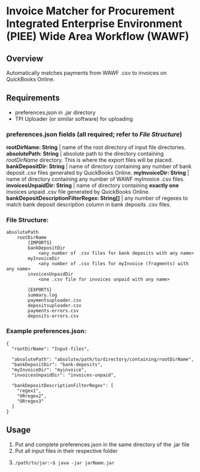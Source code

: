 # Invoice Matcher for Procurement Integrated Enterprise Environment (PIEE) Wide Area Workflow (WAWF) 
## Overview
Automatically matches payments from WAWF .csv to invoices on QuickBooks Online.
## Requirements
* preferences.json in .jar directory
* TPI Uploader (or similar software) for uploading
### preferences.json fields (all required; refer to *File Structure*)
**rootDirName: String** | name of the root directory of input file directories.  
**absolutePath: String** | absolute path to the directory containing *rootDirName* directory. This is where the export files will be placed.  
**bankDepositDir: String** | name of directory containing any number of bank deposit .csv files generated by QuickBooks Online.
**myInvoiceDir: String** | name of directory containing any number of WAWF myInvoice .csv files.  
**invoicesUnpaidDir: String** | name of directory containing **exactly one** invoices unpaid .csv file generated by QuickBooks Online.  
**bankDepositDescriptionFilterRegex: String[]** | any number of regexes to match bank deposit description column in bank deposits .csv files.

### File Structure:
    absolutePath
        rootDirName
            {IMPORTS}
            bankDepositDir
                <any number of .csv files for bank deposits with any name>
            myInvoiceDir
                <any number of .csv files for myInvoice (fragments) with any name>
            invoicesUnpaidDir
                <one .csv file for invoices unpaid with any name>

            {EXPORTS}
            summary.log
            paymentsuploader.csv
            depositsuploader.csv
            payments-errors.csv
            deposits-errors.csv

### Example preferences.json:
    {
      "rootDirName": "Input-files",

      "absolutePath": "absolute/path/to/directory/containing/rootDirName",
      "bankDepositDir": "bank-deposits",
      "myInvoiceDir": "myinvoice",
      "invoicesUnpaidDir": "invoices-unpaid",

      "bankDepositDescriptionFilterRegex": [
        "regex1",
        "ORregex2",
        "ORregex3"
      ]
    }
## Usage
1. Put and complete preferences.json in the same directory of the .jar file
2. Put all input files in their respective folder
3.     /path/to/jar:~$ java -jar jarName.jar